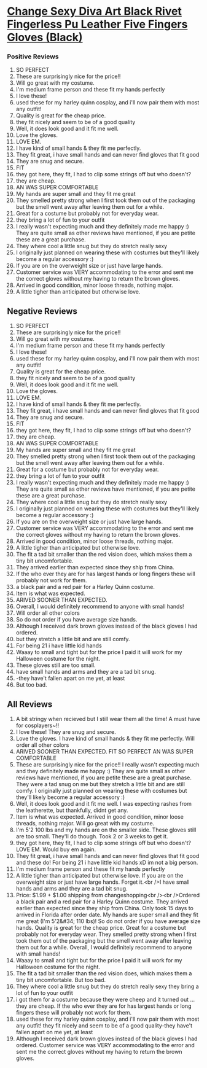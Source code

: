 # [Change Sexy Diva Art Black Rivet Fingerless Pu Leather Five Fingers Gloves (Black)](https://products.checkmycream.com/products/Change-Sexy-Diva-Art-Black-Rivet-Fingerless-Pu-Leather-Five-Fingers-Gloves-(Black).html)

### Positive Reviews

<ol>
      <li>SO PERFECT</li>
      <li>These are surprisingly nice for the price!!</li>
      <li>Will go great with my costume.</li>
      <li>I&#x27;m medium frame person and these fit my hands perfectly</li>
      <li>I love these!</li>
      <li>used these for my harley quinn cosplay, and i&#x27;ll now pair them with most any outfit!</li>
      <li>Quality is great for the cheap price.</li>
      <li>they fit nicely and seem to be of a good quality</li>
      <li>Well, it does look good and it fit me well.</li>
      <li>Love the gloves.  </li>
      <li>LOVE EM.</li>
      <li>I have kind of small hands &amp; they fit me perfectly.  </li>
      <li>They fit great, i have small hands and can never find gloves that fit good</li>
      <li>They are snug and secure.</li>
      <li>FIT</li>
      <li>they got here, they fit, I had to clip some strings off but who doesn&#x27;t?</li>
      <li>they are cheap.  </li>
      <li>AN WAS SUPER COMFORTABLE</li>
      <li>My hands are super small and they fit me great</li>
      <li>They smelled pretty strong when I first took them out of the packaging but the smell went away after leaving them out for a while.</li>
      <li>Great for a costume but probably not for everyday wear.</li>
      <li>they bring a lot of fun to your outfit</li>
      <li>I really wasn&#x27;t expecting much and they definitely made me happy :) They are quite small as other reviews have mentioned, if you are petite these are a great purchase.</li>
      <li>They where cool a little snug but they do stretch really sexy</li>
      <li>I originally just planned on wearing these with costumes but they&#x27;ll likely become a regular accessory :)</li>
      <li>If you are on the overweight size or just have large hands.</li>
      <li>Customer service was VERY accommodating to the error and sent me the correct gloves without my having to return the brown gloves.</li>
      <li>Arrived in good condition, minor loose threads, nothing major.</li>
      <li>A little tigher than anticipated but otherwise love.</li>
</ol>


<h2>Negative Reviews</h2>
<ol>
<li> SO PERFECT</li>
<li> These are surprisingly nice for the price!!</li>
<li> Will go great with my costume.</li>
<li> I&#x27;m medium frame person and these fit my hands perfectly</li>
<li> I love these!</li>
<li> used these for my harley quinn cosplay, and i&#x27;ll now pair them with most any outfit!</li>
<li> Quality is great for the cheap price.</li>
<li> they fit nicely and seem to be of a good quality</li>
<li> Well, it does look good and it fit me well.</li>
<li> Love the gloves.  </li>
<li> LOVE EM.</li>
<li> I have kind of small hands &amp; they fit me perfectly.  </li>
<li> They fit great, i have small hands and can never find gloves that fit good</li>
<li> They are snug and secure.</li>
<li> FIT</li>
<li> they got here, they fit, I had to clip some strings off but who doesn&#x27;t?</li>
<li> they are cheap.  </li>
<li> AN WAS SUPER COMFORTABLE</li>
<li> My hands are super small and they fit me great</li>
<li> They smelled pretty strong when I first took them out of the packaging but the smell went away after leaving them out for a while.</li>
<li> Great for a costume but probably not for everyday wear.</li>
<li> they bring a lot of fun to your outfit</li>
<li> I really wasn&#x27;t expecting much and they definitely made me happy :) They are quite small as other reviews have mentioned, if you are petite these are a great purchase.</li>
<li> They where cool a little snug but they do stretch really sexy</li>
<li> I originally just planned on wearing these with costumes but they&#x27;ll likely become a regular accessory :)</li>
<li> If you are on the overweight size or just have large hands.</li>
<li> Customer service was VERY accommodating to the error and sent me the correct gloves without my having to return the brown gloves.</li>
<li> Arrived in good condition, minor loose threads, nothing major.</li>
<li> A little tigher than anticipated but otherwise love.</li>
<li> The fit a tad bit smaller than the red vision does, which makes them a tiny bit uncomfortable.</li>
<li> They arrived earlier than expected since they ship from China.</li>
<li> If the who ever they are for has largest hands or long fingers these will probably not work for them.</li>
<li> a black pair and a red pair for a Harley Quinn costume.</li>
<li> Item is what was expected.</li>
<li> ARIVED SOONER THAN EXPECTED.</li>
<li> Overall, I would definitely recommend to anyone with small hands!</li>
<li> Will order all other colors</li>
<li> So do not order if you have average size hands.</li>
<li> Although I received dark brown gloves instead of the black gloves I had ordered.</li>
<li> but they stretch a little bit and are still comfy.</li>
<li> For being 21 i have little kid hands</li>
<li> Waaay to small and tight but for the price I paid it will work for my Halloween costume for the night.</li>
<li> These gloves still are too small.</li>
<li> have small hands and arms and they are a tad bit snug.</li>
<li> -they have&#x27;t fallen apart on me yet, at least</li>
<li> But too bad.</li>
</ol>

<h2>All Reviews</h2>

<ol>
    <li> A bit stringy when recieved but I still wear them all the time! A must have for cosplayers~!!</li>
    <li> I love these! They are snug and secure.</li>
    <li> Love the gloves.  I have kind of small hands &amp; they fit me perfectly.  Will order all other colors</li>
    <li> ARIVED SOONER THAN EXPECTED. FIT SO PERFECT AN WAS SUPER COMFORTABLE</li>
    <li> These are surprisingly nice for the price!! I really wasn&#x27;t expecting much and they definitely made me happy :) They are quite small as other reviews have mentioned, if you are petite these are a great purchase. They were a tad snug on me but they stretch a little bit and are still comfy. I originally just planned on wearing these with costumes but they&#x27;ll likely become a regular accessory :)</li>
    <li> Well, it does look good and it fit me well. I was expecting rashes from the leatherette, but thankfully, didnt get any.</li>
    <li> Item is what was expected. Arrived in good condition, minor loose threads, nothing major. Will go great with my costume.</li>
    <li> I&#x27;m 5&#x27;2 100 lbs and my hands are on the smaller side. These gloves still are too small. They&#x27;ll do though. Took 2 or 3 weeks to get it.</li>
    <li> they got here, they fit, I had to clip some strings off but who doesn&#x27;t? LOVE EM. Would buy em again.</li>
    <li> They fit great, i have small hands and can never find gloves that fit good and these do! For being 21 i have little kid hands xD im not a big person.</li>
    <li> I&#x27;m medium frame person and these fit my hands perfectly</li>
    <li> A little tigher than anticipated but otherwise love. If you are on the overweight size or just have large hands. Forget it.&lt;br /&gt;I have small hands and arms and they are a tad bit snug.</li>
    <li> Price: $1.99 + $1.00 shipping from changeshopping&lt;br /&gt;&lt;br /&gt;Ordered a black pair and a red pair for a Harley Quinn costume. They arrived earlier than expected since they ship from China. Only took 15 days to arrived in Florida after order date. My hands are super small and they fit me great (I&#x27;m 5&#x27;2&amp;#34; 110 lbs)! So do not order if you have average size hands. Quality is great for the cheap price. Great for a costume but probably not for everyday wear. They smelled pretty strong when I first took them out of the packaging but the smell went away after leaving them out for a while. Overall, I would definitely recommend to anyone with small hands!</li>
    <li> Waaay to small and tight but for the price I paid it will work for my Halloween costume for the night.</li>
    <li> The fit a tad bit smaller than the red vision does, which makes them a tiny bit uncomfortable. But too bad.</li>
    <li> They where cool a little snug but they do stretch really sexy they bring a lot of fun to your outfit</li>
    <li> i got them for a costume because they were cheep and it turned out ... they are cheap.  If the who ever they are for has largest hands or long fingers these will probably not work for them.</li>
    <li> used these for my harley quinn cosplay, and i&#x27;ll now pair them with most any outfit! they fit nicely and seem to be of a good quality-they have&#x27;t fallen apart on me yet, at least</li>
    <li> Although I received dark brown gloves instead of the black gloves I had ordered. Customer service was VERY accommodating to the error and sent me the correct gloves without my having to return the brown gloves.</li>
</ol>




